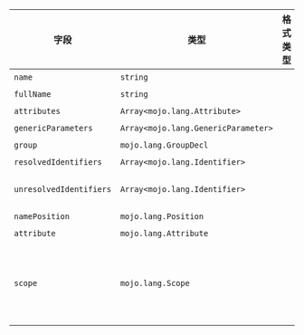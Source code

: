 | 字段 | 类型 | 格式类型 | 是否必须 | 默认值 | 说明 |
|---|---|---|---|---|---|
| `name` | `string` |  | 否 |  |  |
| `fullName` | `string` |  | 否 |  |  |
| `attributes` | `Array<mojo.lang.Attribute>` |  | 否 |  |  |
| `genericParameters` | `Array<mojo.lang.GenericParameter>` |  | 否 |  |  |
| `group` | `mojo.lang.GroupDecl` |  | 否 |  |  |
| `resolvedIdentifiers` | `Array<mojo.lang.Identifier>` |  | 否 |  |  |
| `unresolvedIdentifiers` | `Array<mojo.lang.Identifier>` |  | 否 |  | unresolved identifiers in this file |
| `namePosition` | `mojo.lang.Position` |  | 否 |  |  |
| `attribute` | `mojo.lang.Attribute` |  | 否 |  |  |
| `scope` | `mojo.lang.Scope` |  | 否 |  | the 'generic-parameter' type identifier will be in here |
